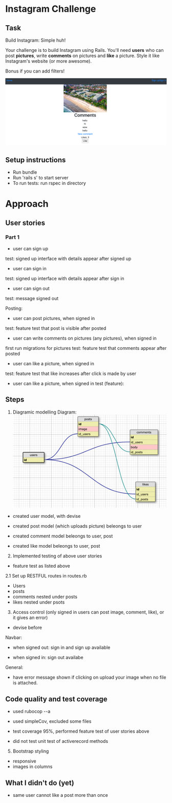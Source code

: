 Instagram Challenge
===================

## Task

Build Instagram: Simple huh!

Your challenge is to build Instagram using Rails. You'll need **users** who can post **pictures**, write **comments** on pictures and **like** a picture. Style it like Instagram's website (or more awesome).

Bonus if you can add filters!

![](app/assets/images/screenshot1.png)


## Setup instructions 
- Run bundle
- Run 'rails s' to start server
- To run tests: run rspec in directory


# Approach

## User stories

### Part 1
- user can sign up

test: signed up interface with details appear after signed up

- user can sign in

test: signed up interface with details appear after sign in

- user can sign out

test: message signed out


Posting:
- user can post pictures, when signed in

test: feature test that post is visible after posted


- user can write comments on pictures (any pictures), when signed in

first run migrations for pictures
test: feature test that comments appear after posted


- user can like a picture, when signed in

test: feature test that like increases after click is made by user

- user can like a picture, when signed in
test (feature): 



## Steps
1. Diagramic modelling
Diagram:
![](app/assets/images/db.png)


- created user model, with devise



- created post model (which uploads picture)
beleongs to user


- created comment model
beleongs to user, post


- created like model 
beleongs to user, post



2. Implemented testing of above user stories
- feature test as listed above


2.1 Set up RESTFUL routes in routes.rb
- Users
- posts 
- comments nested under posts
- likes nested under psots





3. Access control 
(only signed in users can post image, comment, like), or it gives an error)
- devise before 

Navbar:
- when signed out: sign in and sign up available

- when signed in: sign out availabe


General:
- have error message shown if clicking on upload your image when no file is attached.


##  Code quality and test coverage
- used rubocop --a

- used simpleCov, excluded some files
- test coverage 95%, performed feature test of user stories above
- did not test unit test of activerecord methods



5. Bootstrap styling
- responsive
- images in columns




## What I didn't do (yet)

- same user cannot like a post more than once



